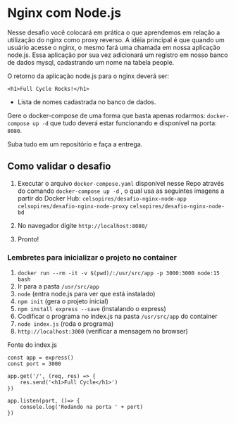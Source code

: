 # Nginx com Node.js

Nesse desafio você colocará em prática o que aprendemos em relação a utilização do nginx como proxy reverso. A idéia principal é que quando um usuário acesse o nginx, o mesmo fará uma chamada em nossa aplicação node.js. Essa aplicação por sua vez adicionará um registro em nosso banco de dados mysql, cadastrando um nome na tabela people.

O retorno da aplicação node.js para o nginx deverá ser:

`<h1>Full Cycle Rocks!</h1>`

- Lista de nomes cadastrada no banco de dados.

Gere o docker-compose de uma forma que basta apenas rodarmos: `docker-compose up -d` que tudo deverá estar funcionando e disponível na porta: `8080`.

Suba tudo em um repositório e faça a entrega.

## Como validar o desafio

1. Executar o arquivo `docker-compose.yaml` disponível nesse Repo através do comando `docker-compose up -d` , o qual usa as seguintes imagens a partir do Docker Hub:
`celsopires/desafio-nginx-node-app`
`celsopires/desafio-nginx-node-proxy`
`celsopires/desafio-nginx-node-bd`

2. No navegador digite `http://localhost:8080/`

3. Pronto!


### Lembretes para inicializar o projeto no container
1. `docker run --rm -it -v $(pwd)/:/usr/src/app -p 3000:3000 node:15 bash`
2. Ir para a pasta `/usr/src/app`
3. `node` (entra node.js para ver que está instalado)
4. `npm init` (gera o projeto inicial)
5. `npm install express --save` (instalando o express)
6. Codificar o programa no index.js na pasta `/usr/src/app` do container
7. `node index.js` (roda o programa)
8. `http://localhost:3000` (verificar a mensagem no browser)

Fonte do index.js
```const express = require('express')
const app = express()
const port = 3000

app.get('/', (req, res) => {
    res.send('<h1>Full Cycle</h1>')
})

app.listen(port, ()=> {
    console.log('Rodando na porta ' + port)
})
```
